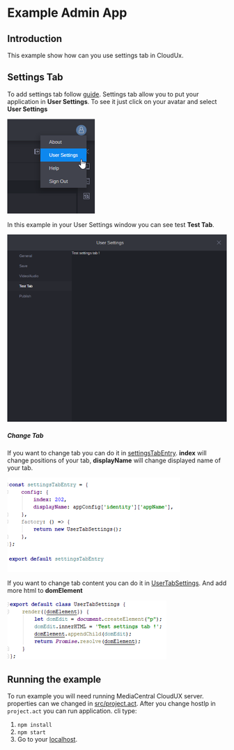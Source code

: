 # Example Admin App

## Introduction

This example show how can you use settings tab in CloudUx.

## Settings Tab
To add settings tab follow [guide](http://developer.avid.com/mcux_ui_plugin/clux-api/settings/system-settings-api.html "Avid Developers").
Settings tab allow you to put your application in **User Settings**.
To see it just click on your avatar and select **User Settings**

![Alt text](screenshots/menu-entry.png "package.json")

In this example in your User Settings window you can see test **Test Tab**.

![Alt text](screenshots/SettingsTab.png "package.json")

##### Change Tab
If you want to change tab you can do it in
[settingsTabEntry](src/avid_api/settings-tab/settingsTabEntry.js "Settings Tab").
**index** will change positions of your tab, **displayName** will change
displayed name of your tab.

![Alt text](screenshots/settingsTabEntry.png "package.json")

If you want to change tab content you can do it in
[UserTabSettings](src/avid_api/settings-tab/UserTabSettings.js "User Tab Settings").
And add more html to **domElement**

![Alt text](screenshots/UserTabSettings.png "package.json")

## Running the example

To run example you will need running MediaCentral CloudUX server. properties
can we changed in [src/project.act](src/project.act "Project act").
After you change hostIp in `project.act` you can run application.
cli type:
1. `npm install`
2. `npm start`
3. Go to your [localhost](https://127.0.0.1:8080/ "Localhost").

